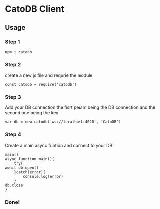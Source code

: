 # CatoDB Client
## Usage
### Step 1
`npm i catodb`
### Step 2
create a new js file and requrie the module
```
const catodb = require('catodb')
```
### Step 3
Add your DB connection the fisrt peram being the DB connection and the second one being the key
```
var db = new catodb('ws://localhost:4020', 'CatoDB')
```
### Step 4
Create a main async funtion and connect to your DB
```
main()
async function main(){
    try{
await db.open()
    }catch(error){
        console.log(error)
    }
db.close
}
```
### Done!